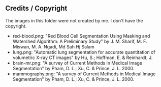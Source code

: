 ## Credits / Copyright

The images in this folder were not created by me. I don't have the copyright.

* red-blood.png: "Red Blood Cell Segmentation Using Masking and
Watershed Algorithm: A Preliminary Study" by J. M. Sharif, M. F. Miswan, M. A. Ngadi, Md Sah Hj
Salam
* lung.png: "Automatic lung segmentation for accurate quantitation of volumetric X-ray CT images" by Hu, S.; Hoffman, E. & Reinhardt, J.
* brain-mr.png: "A survey of Current Methods in Medical Image Segmentation" by Pham, D. L.; Xu, C. & Prince, J. L. 2000.
* mammography.png: "A survey of Current Methods in Medical Image Segmentation" by Pham, D. L.; Xu, C. & Prince, J. L. 2000.